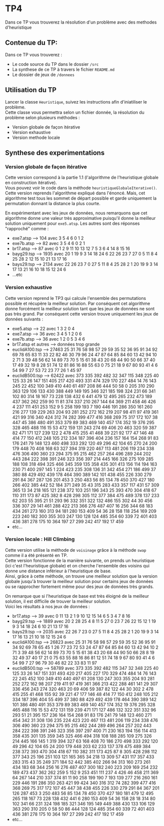 # TP4  

Dans ce TP vous trouverez la résolution d'un problème avec des methodes d'heuristique

## Contenue du TP:

Dans ce TP vous trouverez :

- Le code source du TP dans le dossier `/src`
- La synthese de ce TP à travers le fichier `README.md` 
- Le dossier de jeux de `/donnees`

## Utilisation du TP

Lancer la classe `Heuristique`, suivez les instructions afin d'iniatiliser le problème.  
Cette classe vous permettra selon un fichier donnée, la résolution du problème selon plusieurs méthodes : 
- Version globale de façon itérative
- Version exhaustive 
- Version methode locale

## Synthese des experimentations

###  Version globale de façon itérative

Cette version correspond à la partie 1.1 (l'algorithme de l'heuristique globale en construction itérative).  
Vous pouvez voir le code dans la méthode `heuristiqueGlobaleIterative()`. Cette version reprends l'algorithme expliqué dans l'énoncé. Mais, cet algorithme test tous les sommet de départ possible et garde uniquement la permutation donnant la distance la plus courte. 

En expérimentant avec les jeux de données, nous remarquons que cet algorithme donne une valeur très approximative puisqu'il donne la meilleur solution uniquement pour `exe5.atsp`. Les autres sont des réponses "rapproché" comme : 
- exe7.atsp -->  104 avec 3 5 4 6 0 1 2 
- exe7b.atsp -->  82 avec 3 5 4 6 0 2 1 
- br17.atsp -->  87 avec 0 1 2 9 11 10 13 12 7 5 3 6 4 14 8 15 16
-  bayg29.tsp --> 1935 avec 20 1 19 9 3 14 18 24 6 22 26 23 7 27 0 5 11 8 4 25 28 2 12 15 10 21 13 17 16
- bays29.tsp --> 2134  avec 22 26 23 7 0 27 5 11 8 4 25 28 2 1 20 19 9 3 14 17 13 21 16 10 18 15 12 24 6 
- ...etc

### Version exhaustive 

Cette version reprend le TP3 qui calcule l'ensemble des permutations possible et récupère la meilleur solution. Par conséquent cet algorithme donne forcément la meilleur solution tant que les jeux de données ne sont pas très grand.
Par conséquent cette version trouve uniquement les jeux de données suivants : 
- exe5.atsp --> 22 avec 1 3 2 0 4
- exe7.atsp -->  36 avec  3 4 5 1 2 0 6 
- exe7b.atsp -->  36 avec 1 2 0 5 3 4 6 
- br17.atsp  et autres -->  données trop grande
- euclidA100.tsp -->  27463 25 31 76 58 98 57 29 59 35 52 36 95 91 34 92 69 78 65 83 11 33 22 82 46 30 79 96 24 47 87 64 85 84 60 13 42 94 10 2 71 3 39 48 56 62 14 89 73 70 5 15 61 38 43 20 68 44 90 50 66 37 40 17 49 32 19 8 28 51 74 12 81 86 16 88 55 63 0 75 21 18 9 67 80 93 41 4 6 54 99 7 27 53 72 23 77 26 1 45 97 
- euclidB500.tsp --> 62422 avec 373 335 392 482 32 347 115 348 225 40 125 33 26 147 151 405 217 420 493 331 474 329 170 227 484 14 76 143 245 22 452 100 349 410 440 61 497 208 86 444 50 58 0 205 310 290 363 129 106 133 430 388 449 149 195 346 321 185 198 324 231 66 341 102 80 314 18 167 73 228 138 432 6 441 479 12 495 265 232 473 189 437 362 262 259 90 11 81 374 337 210 267 144 64 369 211 458 46 426 4 237 111 451 253 152 9 5 258 199 193 7 190 446 191 286 350 161 260 216 277 139 229 263 204 93 281 252 272 162 219 207 98 411 97 419 361 421 99 316 340 424 312 74 282 399 477 416 368 269 75 317 172 107 38 447 45 386 480 491 353 379 89 383 469 140 457 174 352 19 376 295 328 465 488 116 15 53 472 159 131 243 274 69 406 20 463 320 59 387 82 471 171 127 239 122 2 478 415 255 41 468 39 221 92 177 47 146 48 414 77 150 412 248 105 212 334 187 396 404 236 157 164 154 268 91 83 176 241 79 148 123 460 498 333 292 120 49 296 42 104 65 270 24 200 179 448 70 408 168 63 327 394 319 220 467 113 481 206 119 234 338 476 306 490 360 23 294 375 95 215 462 257 264 496 289 244 202 443 284 222 398 391 246 323 356 397 214 445 166 326 275 109 285 188 108 318 494 325 466 345 359 135 358 435 301 413 156 114 194 163 230 71 400 297 145 1 224 423 235 308 136 31 342 454 271 186 499 37 380 88 429 492 439 178 464 390 389 142 101 438 455 226 330 279 291 84 367 287 126 201 453 3 250 483 56 85 134 78 450 370 427 180 266 402 385 442 52 184 371 249 35 43 315 283 433 357 117 431 57 309 365 13 34 218 165 121 238 372 103 251 196 343 25 393 470 304 418 67 110 311 173 87 425 382 8 428 298 305 112 377 384 475 489 378 137 233 62 203 55 395 21 51 293 96 332 351 322 132 486 155 302 44 30 456 336 307 29 141 461 288 422 213 366 276 487 407 16 256 344 68 183 434 261 273 160 313 94 181 280 153 409 54 36 28 158 118 254 169 209 223 240 182 300 355 303 247 130 128 124 485 354 60 339 72 401 403 436 381 278 175 10 364 197 27 299 242 417 192 17 459 
- etc...  

### Version locale : Hill Climbing 

Cette version utilise la méthode de `voisinage` grâce à la méthode `swap` comme il a été présenté en TP.  
Cette version fonctionne de la manière suivante, on prends un heuristique (ici c'est l'heuristique globale) et on cherche l'ensemble des voisins qui donne une distance inférieur à l'heuristique de base.  
Ainsi, grâce à cette méthode, on trouve une meilleur solution que la version globale jusqu'à trouver la meilleur solution pour certains jeux de données ou se rapprocher fortement même pour des jeux de données très grands.

On remarque que si l'heuristique de base est très éloigné de la meilleur solution, il est difficile de trouver la meilleur solution.  
Voici les résultats à nos jeux de données : 

- br17.atsp -->  39 avec 0 11 13 2 1 9 10 12 15 14 6 5 3 4 7 8 16 
- bayg29.tsp --> 1889 avec 20 2 28 25 4 8 11 5 27 0 23 7 26 22 15 12 1 19 9 3 14 18 24 6 10 21 13 17 16
- bays29.tsp --> 2035 avec 22 26 7 23 0 27 5 11 8 4 25 28 2 1 20 19 9 3 14 17 16 13 21 10 18 12 15 24 6
- euclidA100.tsp --> 26823 avec 25 31 76 58 98 57 29 59 35 52 36 95 91 34 92 69 78 65 45 1 26 77 23 72 53 24 47 87 64 85 84 60 13 42 94 10 2 71 3 39 48 56 62 14 89 73 70 5 15 61 38 43 20 68 44 90 50 66 28 8 19 32 49 37 40 17 21 0 75 63 55 88 16 86 81 12 51 74 18 9 67 80 93 41 4 6 54 99 7 27 96 79 30 46 82 22 33 83 11 97 
- euclidB500.tsp --> 58789 avec 373 335 392 482 115 347 32 348 225 40 125 33 26 147 151 331 493 420 217 405 227 170 329 474 484 14 76 143 22 245 452 100 349 410 440 497 61 208 130 247 303 355 204 93 281 252 272 162 98 207 219 411 97 419 361 366 213 422 288 461 141 29 307 336 456 243 274 320 463 20 69 406 59 387 82 122 44 30 302 2 478 415 255 41 468 155 92 39 221 47 177 146 48 414 77 150 412 248 105 212 334 187 396 404 55 499 37 380 88 429 492 439 178 464 390 389 142 101 386 480 491 353 379 89 383 469 140 457 174 352 19 376 295 328 465 488 116 15 53 472 131 159 239 471 171 127 486 132 322 351 332 96 293 51 21 395 157 236 164 154 268 91 83 176 241 79 148 123 460 271 454 342 31 308 136 235 224 423 220 467 113 481 206 119 234 338 476 306 490 360 23 294 375 95 215 462 244 289 496 264 257 202 443 284 222 398 391 246 323 356 397 297 400 71 230 163 194 156 114 413 358 435 301 135 359 345 325 466 494 318 108 188 285 109 275 326 214 445 166 145 1 319 394 327 63 168 408 70 186 270 498 333 292 120 49 296 42 104 65 24 200 179 448 203 62 233 137 378 475 489 384 238 372 393 470 304 418 67 110 382 311 173 425 87 8 305 428 298 112 377 343 25 196 251 103 121 165 365 34 218 13 309 57 431 117 357 433 283 315 43 35 249 371 184 52 442 385 402 266 94 313 160 273 261 434 183 68 344 256 16 276 487 407 300 182 240 223 209 169 254 232 189 473 437 362 262 259 5 152 9 253 451 111 237 4 426 46 458 211 369 64 267 144 210 337 374 81 11 90 258 199 190 7 193 139 277 216 260 161 229 446 191 286 350 263 421 99 424 340 316 312 74 282 399 477 416 368 269 75 317 172 107 45 447 38 438 455 226 330 279 291 84 367 201 126 287 453 3 250 483 56 85 134 78 450 370 427 180 181 479 12 495 265 118 167 73 228 138 432 441 6 280 153 409 54 36 158 28 18 314 80 102 341 66 231 324 198 185 321 346 195 149 449 388 430 133 106 129 363 290 310 205 0 58 50 86 444 128 124 485 354 60 339 72 401 403 436 381 278 175 10 364 197 27 299 242 417 192 17 459 
- etc...

